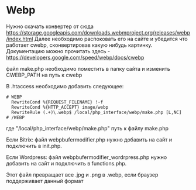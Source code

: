 # Webp
Нужно скачать конвертер от сюда https://storage.googleapis.com/downloads.webmproject.org/releases/webp/index.html
Далее необходимо распоковать его на сайте и убедится что работает cwebp, сконвертировав какую нибудь картинку.
Документацию можно прочитать здесь - https://developers.google.com/speed/webp/docs/cwebp

файл make.php необходимо поместить в папку сайта и изменить CWEBP_PATH на путь к cwebp

В .htaccess необходимо добавить следующее:
```
# WEBP
  RewriteCond %{REQUEST_FILENAME} !-f
  RewriteCond %{HTTP_ACCEPT} image/webp
  RewriteRule (.+)\.webp$ /local/php_interface/webp/make.php [L,NC]
# /WEBP
```

где "/local/php_interface/webp/make.php" путь к файлу make.php

Если Bitrix:
файл webpbufermodifier.php нужно добавить на сайт и подключить в init.php. 

Если Wordpress:
файл webpbufermodifier_wordrpress.php нужно добавить на сайт и подключить в functions.php. 

Этот файл превращает все .jpg и .png в .webp, если браузер поддерживает данный формат
